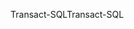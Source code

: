 <span data-ttu-id="63363-101">Transact-SQL</span><span class="sxs-lookup"><span data-stu-id="63363-101">Transact-SQL</span></span>